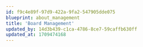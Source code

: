 ```yaml
---
id: f9c4e89f-97d9-422a-9fa2-547905dde075
blueprint: about_management
title: 'Board Management'
updated_by: 14d3b439-c1ca-4786-8ce7-59caffb630ff
updated_at: 1709474168
---
```

